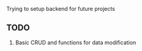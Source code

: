 Trying to setup backend for future projects


## TODO
1. Basic CRUD and functions for data modification